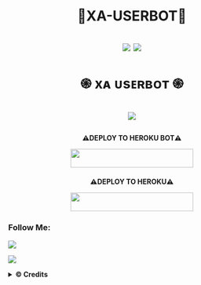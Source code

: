 <h1 align="center">🦖XA-USERBOT🦖

</p>
<p align="center">
    <a href="https://pypi.org/project/Telethon/"> <img src="https://img.shields.io/pypi/v/telethon?color=yellow&label=telethon&logo=python&logoColor=green&style=for-the-badge" /></a>
    <a href="https://t.me/rexaprivateroom"><img src="https://img.shields.io/badge/Join-Group%20Support-blue.svg?style=for-the-badge&logo=Telegram"></a>
</p>

<h1 align="center">֍ xᴀ ᴜsᴇʀʙᴏᴛ ֍<h1 align="center">


<p align="center">
  <img src="https://telegra.ph/file/a4e107eea64da0d781e5c.jpg">
</p>

<h4 align="center"> ⚠️DEPLOY TO HEROKU BOT⚠️ </p>
<p align="center"><a href="https://telegram.dog/XTZ_HerokuBot?start=U2VuZGlBcC9Sb3NlLVVzZXJib3QgbWFzdGVy"> <img src="https://img.shields.io/badge/Deploy%20To%20Heroku-indigo?style=flat&logo=heroku" width="250" height="38.60" /></a></p>

<h4 align="center"> ⚠️DEPLOY TO HEROKU⚠️ </p>
<p align="center"><a href="https://heroku.com/deploy?template=https://github.com/SendiAp/Rose-Userbot/tree/master"> <img src="https://img.shields.io/badge/Deploy%20To%20Heroku-indigo?style=flat&logo=heroku" width="250" height="38.60" /></a></p>


### Follow Me:
<p align="left">
<a href="https://github.com/Rexashh/Xa-Userbot"><img src="https://img.shields.io/badge/GitHub-Follow%20on%20GitHub-inactive.svg?logo=github"></a>
</p>
</p>
<p align="left">
<a href="https://instagram.com/syhndr_"><img src="https://img.shields.io/badge/Instagram-Follow%20on%20Instagram-important.svg?logo=instagram"></a>
</p>

<details>
  <summary><b>© Credits</b></summary>

 🙏 **THANK YOU VERY MUCH FOR**

*   [Vckyou](https://github.com/Vckyou/Geez-Project)    Geez - Project
*   [X_iMFiNe](https://github.com/ximfine/xBot-Remix)    XBOT-REMIX
*   [Koala](https://github.com/ManusiaRakitan/Kampang-Bot)    Kampang - Bot
*   [RaphielGang](https://github.com/RaphielGang)    Telegram - Paperplane
*   [AvinashReddy3108](https://github.com/AvinashReddy3108)    PaperplaneExtended
*   [TeamUserge](https://github.com/UsergeTeam/Userge)    Userge
*   [sandy1709](https://github.com/sandy1709/catuserbot)    CatUserbot
*   DAN TERIMAKASIH BANYAK KEPADA USERBOT INDONESIA LAINNYA🙏

## Stay Support 🚀
❁   [LonamiWeb](https://github.com/LonamiWebs/) and [Telethon](https://github.com/LonamiWebs/Telethon)

